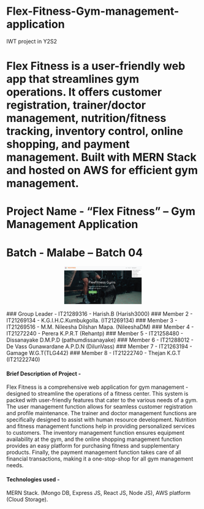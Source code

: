 
# Flex-Fitness-Gym-management-application
IWT project in Y2S2 

Flex Fitness is a user-friendly web app that streamlines gym operations. It
offers customer registration, trainer/doctor management,
nutrition/fitness tracking, inventory control, online shopping, and payment
management.
Built with MERN Stack and hosted on AWS for efficient gym management.
=======
# Project Name - “Flex Fitness” – Gym Management Application
# Batch - Malabe – Batch 04   

<p align ="center"> 
<img style="float: center"  alt="drawing" src="Flex fitness.png"  width="40%" height="30%">
</p>
### Group Leader - IT21289316 - Harish.B (Harish3000)
### Member 2 - IT21269134 - K.G.I.H.C.Kumbukgolla. (IT21269134)
### Member 3 - IT21269516 - M.M. Nileesha Dilshan Mapa. (NileeshaDM)
### Member 4 - IT21272240 - Perera K.P.R.T (Rehantp)
### Member 5 - IT21258480 - Dissanayake D.M.P.D (pathumdissanayake)
### Member 6 - IT21288012 - De Vass Gunawardane A.P.D.N (DilunVass)
### Member 7 - IT21263194 - Gamage W.G.T(TLG442)
### Member 8 - IT21222740 - Thejan K.G.T (IT21222740)

#### Brief Description of Project - 
Flex Fitness is a comprehensive web application for gym management - designed to streamline the operations of a fitness center. This system is packed with user-friendly features that cater to the various needs of a gym. The user management function allows for seamless customer registration and profile maintenance. The trainer and doctor management functions are specifically designed to assist with human resource development. Nutrition and fitness management functions help in providing personalized services to customers. The inventory management function ensures equipment availability at the gym, and the online shopping management function provides an easy platform for purchasing fitness and supplementary products. Finally, the payment management function takes care of all financial transactions, making it a one-stop-shop for all gym management needs.

#### Technologies used - 
MERN Stack. (Mongo DB, Express JS, React JS, Node JS),
AWS platform (Cloud Storage).                                                         




